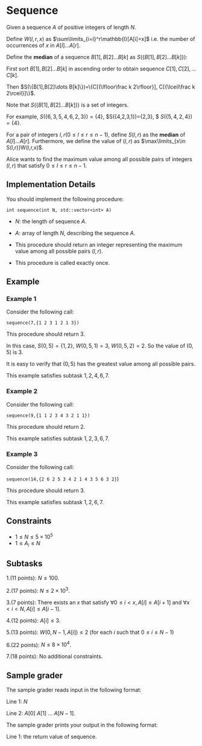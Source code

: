# Sequence

Given a sequence $A$ of positive integers of length $N$. 

Define $W(l,r,x)$ as $\sum\limits_{i=l}^r\mathbb{I}[A[i]=x]$ i.e. the number of occurrences of $x$ in $A[l]\dots A[r]$. 

Define the **median** of a sequence $B[1],B[2]\dots B[k]$ as $S(\{B[1],B[2]\dots B[k]\})$:

First sort $B[1],B[2]\dots B[k]$ in ascending order to obtain sequence $C[1],C[2],\dots C[k]$.

Then $S(\{B[1],B[2]\dots B[k]\})=\{C[{\lfloor\frac k 2\rfloor}], C[{\lceil\frac k 2\rceil}]\}$. 

Note that $S(\{B[1],B[2]\dots B[k]\})$ is a set of integers.

For example, $S(\{6,3,5,4,6,2,3\})=\{4\}$, $S(\{4,2,3,1\})=\{2,3\}, $ $S(\{5,4,2,4\})=\{4\}$.

For a pair of integers $l, r(0\leq l\leq r\leq n-1)$, define $S(l,r)$ as the **median** of $A[l]\dots A[r]$. Furthermore, we define the value of $(l,r)$ as $\max\limits_{x\in S(l,r)}W(l,r,x)$. 


Alice wants to find the maximum value among all possible pairs of integers $(l,r)$ that satisfy $0\leq l\leq r\leq n-1$.

## Implementation Details

You should implement the following procedure:

`int sequence(int N, std::vector<int> A)`

- $N$: the length of sequence $A$.


- $A$: array of length $N$, describing the sequence $A$.


- This procedure  should return an integer representing the maximum value among all possible pairs $(l,r)$.
- This procedure is called exactly once.

## Example

### Example 1

Consider the following call:

`sequence(7,{1 2 3 1 2 1 3})`

This procedure should return $3$.

In this case, $S(0,5)=\{1,2\}$, $W(0,5,1)=3$, $W(0,5,2)=2$. So the value of $(0,5)$ is $3$.

It is easy to verify that $(0,5)$ has the greatest value among all possible pairs.

This example satisfies subtask $1,2,4,6,7$.

### Example 2

Consider the following call:

`sequence(9,{1 1 2 3 4 3 2 1 1})`

This procedure should return $2$.

This example satisfies subtask $1,2,3,6,7$.

### Example 3

Consider the following call:

`sequence(14,{2 6 2 5 3 4 2 1 4 3 5 6 3 2}`)

This procedure should return $3$.

This example satisfies subtask $1,2,6,7$.

## Constraints

- $1\leq N\leq 5\times 10^5$
- $1\leq A_i\leq N$

## Subtasks

1.(11 points): $N\leq 100$.

2.(17 points): $N\leq 2\times 10^3$.

3.(7 points): There exists an $x$ that satisfy  $\forall 0\leq i<x,A[i]\leq A[i+1]$ and  $\forall x<i<N, A[i]\leq A[i-1]$.

4.(12 points): $A[i]\leq 3$.

$5.$(13 points): $W(0,N-1,A[i])\le 2$ (for each $i$ such that $0\le i \le N-1$)

$6.$(22 points): $N\leq 8\times 10^4$.

$7.$(18 points): No additional constraints.

## Sample grader

The sample grader reads input in the following format:

Line $1$: $N$

Line $2$: $A[0]\ A[1]\ \dots\ A[N-1]$.

The sample grader prints your output in the following format:

Line $1$: the return value of sequence.

